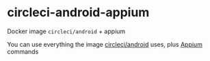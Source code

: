 # circleci-android-appium
Docker image `circleci/android` + appium

You can use everything the image [circleci/android](https://hub.docker.com/r/circleci/android/) uses, plus [Appium](http://appium.io/) commands
